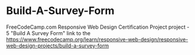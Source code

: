 # Build-A-Survey-Form

FreeCodeCamp.com Responsive Web Design Certification Project project - 5 "Build A Survey Form"
link to the
<https://www.freecodecamp.org/learn/responsive-web-design/responsive-web-design-projects/build-a-survey-form>
